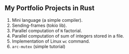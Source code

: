 ## My Portfolio Projects in Rust

1. Mini language (a simple compiler).
2. Sending-frames (tokio lib).
3. Parallel computation of `N` factorial.
4. Parallel computation of sum of integers stored in a file.
5. Implementation of Linux `wc` command.
6. `arc-mutex` (simple tutorial)
